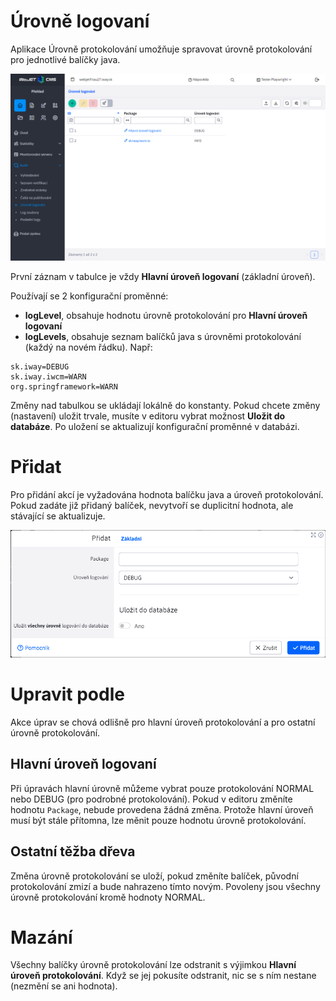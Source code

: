 # Úrovně logovaní

Aplikace Úrovně protokolování umožňuje spravovat úrovně protokolování pro jednotlivé balíčky java.

![](audit-log-levels-datatable.png)

První záznam v tabulce je vždy **Hlavní úroveň logovaní** (základní úroveň).

Používají se 2 konfigurační proměnné:
- **logLevel**, obsahuje hodnotu úrovně protokolování pro **Hlavní úroveň logovaní**
- **logLevels**, obsahuje seznam balíčků java s úrovněmi protokolování (každý na novém řádku). Např:

```
sk.iway=DEBUG
sk.iway.iwcm=WARN
org.springframework=WARN
```

Změny nad tabulkou se ukládají lokálně do konstanty. Pokud chcete změny (nastavení) uložit trvale, musíte v editoru vybrat možnost **Uložit do databáze**. Po uložení se aktualizují konfigurační proměnné v databázi.

# Přidat

Pro přidání akcí je vyžadována hodnota balíčku java a úroveň protokolování. Pokud zadáte již přidaný balíček, nevytvoří se duplicitní hodnota, ale stávající se aktualizuje.

![](audit-log-levels-editor.png)

# Upravit podle

Akce úprav se chová odlišně pro hlavní úroveň protokolování a pro ostatní úrovně protokolování.

## Hlavní úroveň logovaní

Při úpravách hlavní úrovně můžeme vybrat pouze protokolování NORMAL nebo DEBUG (pro podrobné protokolování). Pokud v editoru změníte hodnotu `Package`, nebude provedena žádná změna. Protože hlavní úroveň musí být stále přítomna, lze měnit pouze hodnotu úrovně protokolování.

## Ostatní těžba dřeva

Změna úrovně protokolování se uloží, pokud změníte balíček, původní protokolování zmizí a bude nahrazeno tímto novým. Povoleny jsou všechny úrovně protokolování kromě hodnoty NORMAL.

# Mazání

Všechny balíčky úrovně protokolování lze odstranit s výjimkou **Hlavní úroveň protokolování**. Když se jej pokusíte odstranit, nic se s ním nestane (nezmění se ani hodnota).

